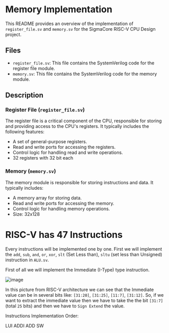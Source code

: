 # Memory Implementation

This README provides an overview of the implementation of `register_file.sv` and `memory.sv` for the SigmaCore RISC-V CPU Design project.

## Files

- `register_file.sv`: This file contains the SystemVerilog code for the register file module.
- `memory.sv`: This file contains the SystemVerilog code for the memory module.

## Description


### Register File (`register_file.sv`)

The register file is a critical component of the CPU, responsible for storing and providing access to the CPU's registers. It typically includes the following features:
- A set of general-purpose registers.
- Read and write ports for accessing the registers.
- Control logic for handling read and write operations.
- 32 registers with 32 bit each

### Memory (`memory.sv`)

The memory module is responsible for storing instructions and data. It typically includes:
- A memory array for storing data.
- Read and write ports for accessing the memory.
- Control logic for handling memory operations.
- Size: 32x128

# RISC-V has 47 Instructions

Every instructions will be implemented one by one. First we will implement the `add`, `sub`, `and`, `or`, `xor`, `slt` (Set Less than), `sltu` (set less than Unsigned)  instruction in `ALU.sv`.

First of all we will implement the Immediate (I-Type) type instruction. 

![image](https://github.com/user-attachments/assets/0079ef34-2586-4931-9703-0c0daf089c4c)


In this picture from RISC-V architecture we can see that the Immediate value can be in several bits like: `[31:20]`, `[31:25]`, `[11:7]`, `[31:12]`. So, if we want to extract the immediate value then we have to take the the bit `[31:7]` (total `25` bits) and then we have to `Sign Extend` the value. 




Instructions Implementation Order:

LUI
ADDI
ADD
SW


